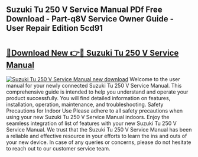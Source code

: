## Suzuki Tu 250 V Service Manual PDf Free Download - Part-q8V Service Owner Guide - User Repair Edition 5cd91

# <h2><a href="http://bc71378.oget.top/?id=Suzuki+Tu+250+V+Service+Manual">🔗Download New 👉🔴 Suzuki Tu 250 V Service Manual</a></h2>

[![Suzuki Tu 250 V Service Manual new download](https://i.imgur.com/5g1atiW.png)](http://bc71378.oget.top/?id=Suzuki+Tu+250+V+Service+Manual)
Welcome to the user manual for your newly connected Suzuki Tu 250 V Service Manual. This comprehensive guide is intended to help you understand and operate your product successfully. You will find detailed information on features, installation, operation, maintenance, and troubleshooting. Safety Precautions for Indoor Use Please adhere to all safety precautions when using your new Suzuki Tu 250 V Service Manual indoors. Enjoy the seamless integration of list of features with your new Suzuki Tu 250 V Service Manual. We trust that the Suzuki Tu 250 V Service Manual has been a reliable and effective resource in your efforts to learn the ins and outs of your new device. In case of any queries or concerns, please do not hesitate to reach out to our customer service team.
